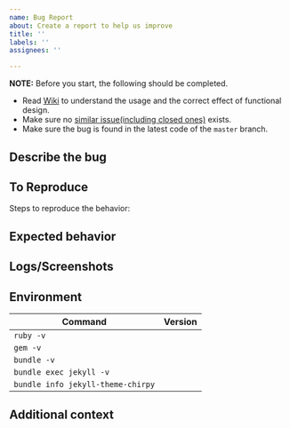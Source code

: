 ```yaml
---
name: Bug Report
about: Create a report to help us improve
title: ''
labels: ''
assignees: ''

---
```


**NOTE:** Before you start, the following should be completed.

- Read [Wiki][wiki] to understand the usage and the correct effect of functional design.
- Make sure no [similar issue(including closed ones)][issues] exists.
- Make sure the bug is found in the latest code of the `master` branch.

[wiki]: https://github.com/cotes2020/jekyll-theme-chirpy/wiki
[issues]: https://github.com/cotes2020/jekyll-theme-chirpy/issues?q=is%3Aissue

## Describe the bug

<!-- A clear and concise description of what the bug is. -->

## To Reproduce

Steps to reproduce the behavior:
<!--
1. Go to '...'
2. Click on '....'
3. Scroll down to '....'
4. See error
-->

## Expected behavior

<!-- A clear and concise description of what you expected to happen. -->

## Logs/Screenshots

<!-- If applicable, add logs/screenshots to help explain your problem. -->

## Environment

| Command                           | Version |
|-----------------------------------|---------|
| `ruby -v`                         |         |
| `gem -v`                          |         |
| `bundle -v`                       |         |
| `bundle exec jekyll -v`           |         |
| `bundle info jekyll-theme-chirpy` |         |

<!-- If necessary, uncomment and fill in the following list:

### Desktop

- OS: [e.g. macOS 10.15.6]
- Browser: [e.g. Chrome 85.0.4183.83 (64-bit)]

-->

<!-- If necessary, uncomment and fill in the following list:

### Smartphone

- Device: [e.g. iPhone 6]
- OS: [e.g. iOS 13.6.1]
- Browser: [e.g. Chrome 22]

-->

## Additional context

<!-- Add any other context about the problem here. -->
